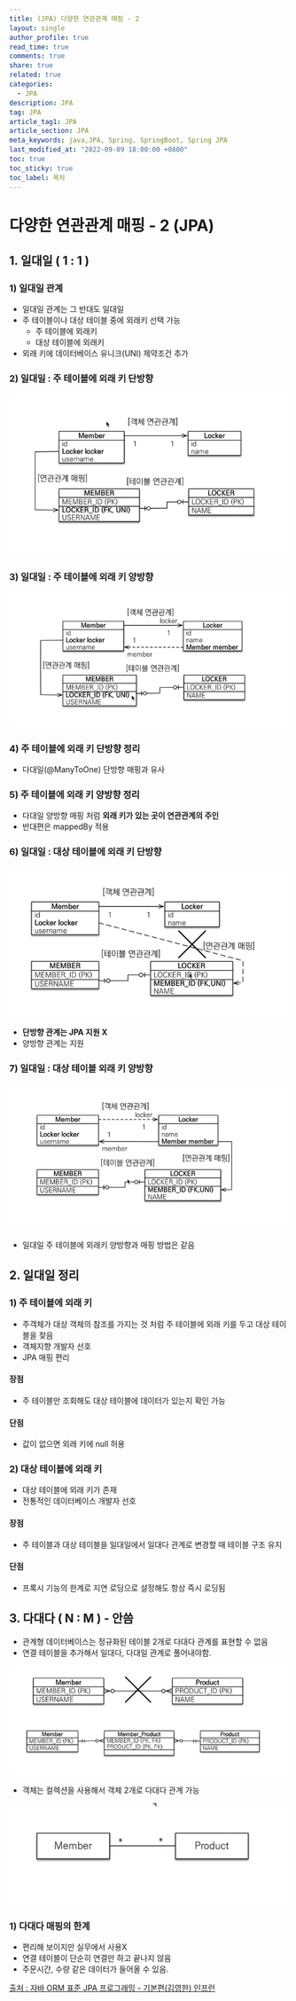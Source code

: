 ```yaml
---
title: (JPA) 다양한 연관관계 매핑 - 2
layout: single
author_profile: true
read_time: true
comments: true
share: true
related: true
categories:
  - JPA
description: JPA
tag: JPA
article_tag1: JPA
article_section: JPA
meta_keywords: java,JPA, Spring, SpringBoot, Spring JPA
last_modified_at: "2022-09-09 18:00:00 +0800"
toc: true
toc_sticky: true
toc_label: 목차
---
```


# 다양한 연관관계 매핑 - 2 (JPA)

## 1. 일대일 ( 1 : 1 )

### 1) 일대일 관계

- 일대일 관계는 그 반대도 일대일
- 주 테이블이나 대상 테이블 중에 외래키 선택 가능
  - 주 테이블에 외래키
  - 대상 테이블에 외래키
- 외래 키에 데이터베이스 유니크(UNI) 제약조건 추가

### 2) 일대일 : 주 테이블에 외래 키 단방향

![alt](/assets/images/post/jpa/13.png)

### 3) 일대일 : 주 테이블에 외래 키 양방향

![alt](/assets/images/post/jpa/14.png)

### 4) 주 테이블에 외래 키 단방향 정리

- 다대일(@ManyToOne) 단방향 매핑과 유사

### 5) 주 테이블에 외래 키 양방향 정리

- 다대일 양방향 매핑 처럼 **외래 키가 있는 곳이 연관관계의 주인**
- 반대편은 mappedBy 적용

### 6) 일대일 : 대상 테이블에 외래 키 단방향

![alt](/assets/images/post/jpa/15.png)

- **단방향 관계는 JPA 지원 X**
- 양방향 관계는 지원

### 7) 일대일 : 대상 테이블 외래 키 양방향

![alt](/assets/images/post/jpa/16.png)

- 일대일 주 테이블에 외래키 양방향과 매핑 방법은 같음

## 2. 일대일 정리

### 1) 주 테이블에 외래 키

- 주객체가 대상 객체의 참조를 가지는 것 처럼 주 테이블에 외래 키를 두고 대상 테이블을 찾음
- 객체지향 개발자 선호
- JPA 매핑 편리

#### 장점

- 주 테이블만 조회해도 대상 테이블에 데이터가 있는지 확인 가능

#### 단점

- 값이 없으면 외래 키에 null 허용

### 2) 대상 테이블에 외래 키

- 대상 테이블에 외래 키가 존재
- 전통적인 데이터베이스 개발자 선호

#### 장점

- 주 테이블과 대상 테이블을 일대일에서 일대다 관계로 변경할 때 테이블 구조 유지

#### 단점

- 프록시 기능의 한계로 지연 로딩으로 설정해도 항상 즉시 로딩됨

## 3. 다대다 ( N : M ) - 안씀

- 관계형 데이터베이스는 정규화된 테이블 2개로 다대다 관계를 표현할 수 없음
- 연결 테이블을 추가해서 일대다, 다대일 관계로 풀어내야함.

![alt](/assets/images/post/jpa/17.png)

- 객체는 컬렉션을 사용해서 객체 2개로 다대다 관계 가능

![alt](/assets/images/post/jpa/18.png)

### 1) 다대다 매핑의 한계

- 편리해 보이지만 실무에서 사용X
- 연결 테이블이 단순히 연결만 하고 끝나지 않음
- 주문시간, 수량 같은 데이터가 들어올 수 있음.

<a href="https://www.inflearn.com/course/ORM-JPA-Basic/">출처 : 자바 ORM 표준 JPA 프로그래밍 - 기본편(김영한) 인프런</a>
